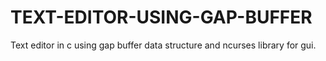 # TEXT-EDITOR-USING-GAP-BUFFER
Text editor in c using gap buffer data structure and ncurses library for gui.
